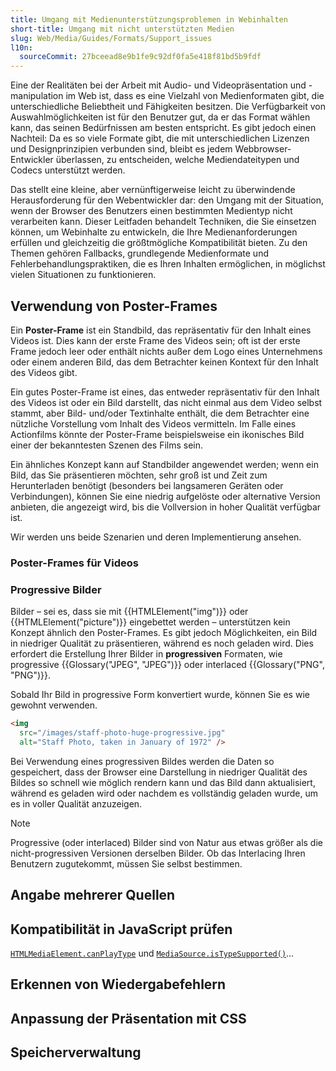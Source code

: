```yaml
---
title: Umgang mit Medienunterstützungsproblemen in Webinhalten
short-title: Umgang mit nicht unterstützten Medien
slug: Web/Media/Guides/Formats/Support_issues
l10n:
  sourceCommit: 27bceead8e9b1fe9c92df0fa5e418f81bd5b9fdf
---
```


Eine der Realitäten bei der Arbeit mit Audio- und Videopräsentation und -manipulation im Web ist, dass es eine Vielzahl von Medienformaten gibt, die unterschiedliche Beliebtheit und Fähigkeiten besitzen. Die Verfügbarkeit von Auswahlmöglichkeiten ist für den Benutzer gut, da er das Format wählen kann, das seinen Bedürfnissen am besten entspricht. Es gibt jedoch einen Nachteil: Da es so viele Formate gibt, die mit unterschiedlichen Lizenzen und Designprinzipien verbunden sind, bleibt es jedem Webbrowser-Entwickler überlassen, zu entscheiden, welche Mediendateitypen und Codecs unterstützt werden.

Das stellt eine kleine, aber vernünftigerweise leicht zu überwindende Herausforderung für den Webentwickler dar: den Umgang mit der Situation, wenn der Browser des Benutzers einen bestimmten Medientyp nicht verarbeiten kann. Dieser Leitfaden behandelt Techniken, die Sie einsetzen können, um Webinhalte zu entwickeln, die Ihre Medienanforderungen erfüllen und gleichzeitig die größtmögliche Kompatibilität bieten. Zu den Themen gehören Fallbacks, grundlegende Medienformate und Fehlerbehandlungspraktiken, die es Ihren Inhalten ermöglichen, in möglichst vielen Situationen zu funktionieren.

## Verwendung von Poster-Frames

Ein **Poster-Frame** ist ein Standbild, das repräsentativ für den Inhalt eines Videos ist. Dies kann der erste Frame des Videos sein; oft ist der erste Frame jedoch leer oder enthält nichts außer dem Logo eines Unternehmens oder einem anderen Bild, das dem Betrachter keinen Kontext für den Inhalt des Videos gibt.

Ein gutes Poster-Frame ist eines, das entweder repräsentativ für den Inhalt des Videos ist oder ein Bild darstellt, das nicht einmal aus dem Video selbst stammt, aber Bild- und/oder Textinhalte enthält, die dem Betrachter eine nützliche Vorstellung vom Inhalt des Videos vermitteln. Im Falle eines Actionfilms könnte der Poster-Frame beispielsweise ein ikonisches Bild einer der bekanntesten Szenen des Films sein.

Ein ähnliches Konzept kann auf Standbilder angewendet werden; wenn ein Bild, das Sie präsentieren möchten, sehr groß ist und Zeit zum Herunterladen benötigt (besonders bei langsameren Geräten oder Verbindungen), können Sie eine niedrig aufgelöste oder alternative Version anbieten, die angezeigt wird, bis die Vollversion in hoher Qualität verfügbar ist.

Wir werden uns beide Szenarien und deren Implementierung ansehen.

### Poster-Frames für Videos

### Progressive Bilder

Bilder – sei es, dass sie mit {{HTMLElement("img")}} oder {{HTMLElement("picture")}} eingebettet werden – unterstützen kein Konzept ähnlich den Poster-Frames. Es gibt jedoch Möglichkeiten, ein Bild in niedriger Qualität zu präsentieren, während es noch geladen wird. Dies erfordert die Erstellung Ihrer Bilder in **progressiven** Formaten, wie progressive {{Glossary("JPEG", "JPEG")}} oder interlaced {{Glossary("PNG", "PNG")}}.

Sobald Ihr Bild in progressive Form konvertiert wurde, können Sie es wie gewohnt verwenden.

```html
<img
  src="/images/staff-photo-huge-progressive.jpg"
  alt="Staff Photo, taken in January of 1972" />
```

Bei Verwendung eines progressiven Bildes werden die Daten so gespeichert, dass der Browser eine Darstellung in niedriger Qualität des Bildes so schnell wie möglich rendern kann und das Bild dann aktualisiert, während es geladen wird oder nachdem es vollständig geladen wurde, um es in voller Qualität anzuzeigen.

> [!NOTE]
> Progressive (oder interlaced) Bilder sind von Natur aus etwas größer als die nicht-progressiven Versionen derselben Bilder. Ob das Interlacing Ihren Benutzern zugutekommt, müssen Sie selbst bestimmen.

## Angabe mehrerer Quellen

## Kompatibilität in JavaScript prüfen

[`HTMLMediaElement.canPlayType`](/de/docs/Web/API/HTMLMediaElement/canPlayType) und [`MediaSource.isTypeSupported()`](/de/docs/Web/API/MediaSource/isTypeSupported_static)…

## Erkennen von Wiedergabefehlern

## Anpassung der Präsentation mit CSS

## Speicherverwaltung
